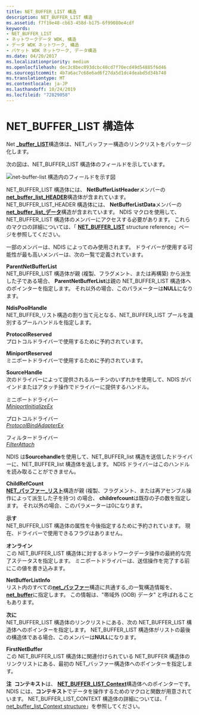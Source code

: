 ```yaml
---
title: NET_BUFFER_LIST 構造
description: NET_BUFFER_LIST 構造
ms.assetid: f7f19e48-cb63-458d-b175-6f99080e4cdf
keywords:
- NET_BUFFER_LIST
- ネットワークデータ WDK, 構造
- データ WDK ネットワーク, 構造
- パケット WDK ネットワーク, データ構造
ms.date: 04/20/2017
ms.localizationpriority: medium
ms.openlocfilehash: dec3c8bec093dcbc40cd7f70ecd49d54885f6d46
ms.sourcegitcommit: 4b7a6ac7c68e6ad6f27da5d1dc4deabd5d34b748
ms.translationtype: MT
ms.contentlocale: ja-JP
ms.lasthandoff: 10/24/2019
ms.locfileid: "72829058"
---
```

# <a name="net_buffer_list-structure"></a>NET\_BUFFER\_LIST 構造体





Net [ **\_buffer\_LIST**](https://docs.microsoft.com/windows-hardware/drivers/ddi/ndis/ns-ndis-_net_buffer_list)構造体は、NET\_バッファー構造のリンクリストをパッケージ化します。

次の図は、NET\_BUFFER\_LIST 構造体のフィールドを示しています。

![net\-buffer\-list 構造内のフィールドを示す図](images/netbufferlist.png)

NET\_BUFFER\_LIST 構造体には、 **NetBufferListHeader**メンバーの[**net\_buffer\_list\_HEADER**](https://docs.microsoft.com/windows-hardware/drivers/ddi/ndis/ns-ndis-_net_buffer_list_header)構造体が含まれています。 NET\_BUFFER\_LIST\_HEADER 構造体には、 **NetBufferListData**メンバーの[**net\_buffer\_list\_データ**](https://docs.microsoft.com/windows-hardware/drivers/ddi/ndis/ns-ndis-_net_buffer_list_data)構造が含まれています。 NDIS マクロを使用して、NET\_BUFFER\_LIST 構造体のメンバーにアクセスする必要があります。 これらのマクロの詳細については、「 [**NET\_BUFFER\_LIST**](https://docs.microsoft.com/windows-hardware/drivers/ddi/ndis/ns-ndis-_net_buffer_list) structure reference」ページを参照してください。

一部のメンバーは、NDIS によってのみ使用されます。 ドライバーが使用する可能性が最も高いメンバーは、次の一覧で定義されています。

<a href="" id="parentnetbufferlist"></a>**ParentNetBufferList**  
NET\_BUFFER\_LIST 構造体が親 (複製、フラグメント、または再構築) から派生した子である場合、 **ParentNetBufferList**は親の NET\_BUFFER\_LIST 構造体へのポインターを指定します。 それ以外の場合、このパラメーターは**NULL**になります。

<a href="" id="ndispoolhandle"></a>**NdisPoolHandle**  
NET\_BUFFER\_リスト構造の割り当て元となる、NET\_BUFFER\_LIST プールを識別するプールハンドルを指定します。

<a href="" id="protocolreserved"></a>**ProtocolReserved**  
プロトコルドライバーで使用するために予約されています。

<a href="" id="miniportreserved"></a>**MiniportReserved**  
ミニポートドライバーで使用するために予約されています。

<a href="" id="sourcehandle"></a>**SourceHandle**  
次のドライバーによって提供されるルーチンのいずれかを使用して、NDIS がバインドまたはアタッチ操作でドライバーに提供するハンドル。

<a href="" id="miniport-driver"></a>ミニポートドライバー  
[*MiniportInitializeEx*](https://docs.microsoft.com/windows-hardware/drivers/ddi/ndis/nc-ndis-miniport_initialize)

<a href="" id="protocol-driver"></a>プロトコルドライバー  
[*ProtocolBindAdapterEx*](https://docs.microsoft.com/windows-hardware/drivers/ddi/ndis/nc-ndis-protocol_bind_adapter_ex)

<a href="" id="filter-driver"></a>フィルタードライバー  
[*FilterAttach*](https://docs.microsoft.com/windows-hardware/drivers/ddi/ndis/nc-ndis-filter_attach)

NDIS は**Sourcehandle**を使用して、NET\_BUFFER\_list 構造を送信したドライバーに、NET\_BUFFER\_list 構造体を返します。 NDIS ドライバーはこのハンドルを読み取ることができません。

<a href="" id="childrefcount"></a>**ChildRefCount**  
[**NET\_バッファー\_リスト**](https://docs.microsoft.com/windows-hardware/drivers/ddi/ndis/ns-ndis-_net_buffer_list)構造が親 (複製、フラグメント、または再アセンブル操作によって派生した子を持つ) の場合、 **childrefcount**は既存の子の数を指定します。 それ以外の場合、このパラメーターは0になります。

<a href="" id="flags"></a>**示す**  
NET\_BUFFER\_LIST 構造体の属性を今後指定するために予約されています。 現在、ドライバーで使用できるフラグはありません。

<a href="" id="status"></a>**オンライン**  
この NET\_BUFFER\_LIST 構造体に対するネットワークデータ操作の最終的な完了ステータスを指定します。 ミニポートドライバーは、送信操作を完了する前にこの値を書き込みます。

<a href="" id="netbufferlistinfo"></a>**NetBufferListInfo**  
リスト内のすべての[**net\_バッファー**](https://docs.microsoft.com/windows-hardware/drivers/ddi/ndis/ns-ndis-_net_buffer)構造に共通する\_の一覧構造情報を、 [**net\_buffer**](https://docs.microsoft.com/windows-hardware/drivers/ddi/ndis/ns-ndis-_net_buffer_list)に指定します。 この情報は、"帯域外 (OOB) データ" と呼ばれることもあります。

<a href="" id="next"></a>**次に**  
NET\_BUFFER\_LIST 構造体のリンクリストにある、次の NET\_BUFFER\_LIST 構造体へのポインターを指定します。 NET\_BUFFER\_LIST 構造体がリストの最後の構造体である場合、このメンバーは**NULL**になります。

<a href="" id="firstnetbuffer"></a>**FirstNetBuffer**  
この NET\_BUFFER\_LIST 構造体に関連付けられている NET\_BUFFER 構造体のリンクリストにある、最初の NET\_バッファー構造体へのポインターを指定します。

**注**  **コンテキスト**は、 [**NET\_BUFFER\_LIST\_Context**](https://docs.microsoft.com/windows-hardware/drivers/ddi/ndis/ns-ndis-_net_buffer_list_context)構造体へのポインターです。 NDIS には、**コンテキスト**でデータを操作するためのマクロと関数が用意されています。 NET\_BUFFER\_LIST\_CONTEXT 構造体の詳細については、「 [net\_buffer\_list\_Context structure](net-buffer-list-context-structure.md)」を参照してください。

 

 

 





